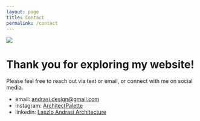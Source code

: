 ```yaml
---
layout: page
title: Contact
permalink: /contact
---
```

<style>
  .image-limited {
    width: 1024px;  /* Set the width you want */
    height: auto;  /* Maintain aspect ratio */
  }
</style>
<img src="https://laz-ap.github.io/thoughts/assets/img/Welcome.jpg">

# Thank you for exploring my website! 

Please feel free to reach out via text or email, or connect with me on 
social media.

* email:  [andrasi.design@gmail.com](mailto:andrasi.design@gmail.com)
* instagram: [ArchitectPalette](https://www.instagram.com/architectpalette/)
* linkedin:  [Laszlo Andrasi Architecture](https://www.linkedin.com/in/laszlo-andrasi-architecture/)
